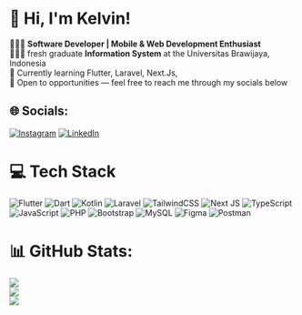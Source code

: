 # 👋 Hi, I'm Kelvin!
👩🏻‍💻 **Software Developer | Mobile & Web Development Enthusiast**<br/>
👩🏻‍🎓 fresh graduate **Information System** at the Universitas Brawijaya, Indonesia<br/>
💭 Currently learning Flutter, Laravel, Next.Js,<br/>
👀 Open to opportunities — feel free to reach me through my socials below<br/>

## 🌐 Socials:
[![Instagram](https://img.shields.io/badge/Instagram-%23E4405F.svg?logo=Instagram&logoColor=white)](https://instagram.com/klvnnd)
[![LinkedIn](https://img.shields.io/badge/LinkedIn-%230077B5.svg?logo=linkedin&logoColor=white)](https://www.linkedin.com/in/klvnd)

# 💻 Tech Stack
![Flutter](https://img.shields.io/badge/Flutter-%2302569B.svg?style=for-the-badge&logo=Flutter&logoColor=white)
![Dart](https://img.shields.io/badge/dart-%230175C2.svg?style=for-the-badge&logo=dart&logoColor=white)
![Kotlin](https://img.shields.io/badge/kotlin-%237F52FF.svg?style=for-the-badge&logo=kotlin&logoColor=white)
![Laravel](https://img.shields.io/badge/laravel-%23FF2D20.svg?style=for-the-badge&logo=laravel&logoColor=white)
![TailwindCSS](https://img.shields.io/badge/tailwindcss-%2338B2AC.svg?style=for-the-badge&logo=tailwind-css&logoColor=white)
![Next JS](https://img.shields.io/badge/Next-black?style=for-the-badge&logo=next.js&logoColor=white)
![TypeScript](https://img.shields.io/badge/typescript-%23007ACC.svg?style=for-the-badge&logo=typescript&logoColor=white)
![JavaScript](https://img.shields.io/badge/javascript-%23323330.svg?style=for-the-badge&logo=javascript&logoColor=%23F7DF1E)
![PHP](https://img.shields.io/badge/php-%23777BB4.svg?style=for-the-badge&logo=php&logoColor=white)
![Bootstrap](https://img.shields.io/badge/bootstrap-%238511FA.svg?style=for-the-badge&logo=bootstrap&logoColor=white)
![MySQL](https://img.shields.io/badge/mysql-4479A1.svg?style=for-the-badge&logo=mysql&logoColor=white)
![Figma](https://img.shields.io/badge/figma-%23F24E1E.svg?style=for-the-badge&logo=figma&logoColor=white)
![Postman](https://img.shields.io/badge/Postman-API-%23FF6C37?style=for-the-badge&logo=postman&logoColor=white)


# 📊 GitHub Stats:
![](https://github-readme-stats.vercel.app/api?username=klvnd&theme=dark&hide_border=false&include_all_commits=true&count_private=true)<br/>
![](https://github-readme-streak-stats.herokuapp.com/?user=klvnd&theme=dark&hide_border=false)<br/>
![](https://github-readme-stats.vercel.app/api/top-langs/?username=klvnd&theme=dark&hide_border=false&include_all_commits=true&count_private=true&layout=compact)
